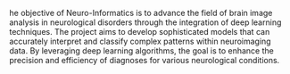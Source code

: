 he objective of Neuro-Informatics is to advance the field of brain image analysis in neurological disorders through the integration of deep learning techniques. The project aims to develop sophisticated models that can accurately interpret and classify complex patterns within neuroimaging data. By leveraging deep learning algorithms, the goal is to enhance the precision and efficiency of diagnoses for various neurological conditions.

